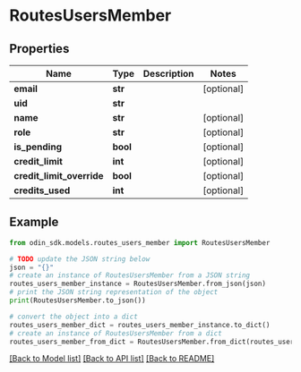 # RoutesUsersMember


## Properties

Name | Type | Description | Notes
------------ | ------------- | ------------- | -------------
**email** | **str** |  | [optional] 
**uid** | **str** |  | 
**name** | **str** |  | [optional] 
**role** | **str** |  | [optional] 
**is_pending** | **bool** |  | [optional] 
**credit_limit** | **int** |  | [optional] 
**credit_limit_override** | **bool** |  | [optional] 
**credits_used** | **int** |  | [optional] 

## Example

```python
from odin_sdk.models.routes_users_member import RoutesUsersMember

# TODO update the JSON string below
json = "{}"
# create an instance of RoutesUsersMember from a JSON string
routes_users_member_instance = RoutesUsersMember.from_json(json)
# print the JSON string representation of the object
print(RoutesUsersMember.to_json())

# convert the object into a dict
routes_users_member_dict = routes_users_member_instance.to_dict()
# create an instance of RoutesUsersMember from a dict
routes_users_member_from_dict = RoutesUsersMember.from_dict(routes_users_member_dict)
```
[[Back to Model list]](../README.md#documentation-for-models) [[Back to API list]](../README.md#documentation-for-api-endpoints) [[Back to README]](../README.md)


